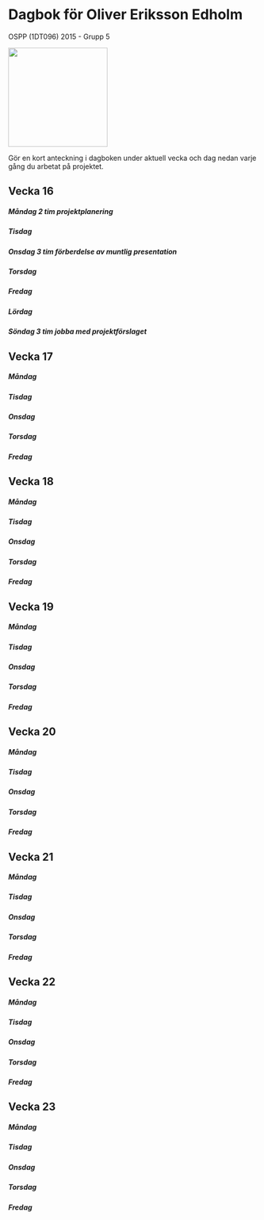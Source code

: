# Dagbok för Oliver Eriksson Edholm

OSPP (1DT096) 2015 - Grupp 5


<img src="../images/user.png" width="200">


Gör en kort anteckning i dagboken under aktuell vecka och dag nedan
varje gång du arbetat på projektet.

## Vecka 16

##### Måndag 2 tim projektplanering

##### Tisdag 

##### Onsdag 3 tim förberdelse av muntlig presentation

##### Torsdag

##### Fredag

##### Lördag

##### Söndag 3 tim jobba med projektförslaget

## Vecka 17

##### Måndag

##### Tisdag

##### Onsdag

##### Torsdag

##### Fredag

## Vecka 18

##### Måndag

##### Tisdag

##### Onsdag

##### Torsdag

##### Fredag

## Vecka 19

##### Måndag

##### Tisdag

##### Onsdag

##### Torsdag

##### Fredag

## Vecka 20

##### Måndag

##### Tisdag

##### Onsdag

##### Torsdag

##### Fredag

## Vecka 21

##### Måndag

##### Tisdag

##### Onsdag

##### Torsdag

##### Fredag

## Vecka 22

##### Måndag

##### Tisdag

##### Onsdag

##### Torsdag

##### Fredag

## Vecka 23

##### Måndag

##### Tisdag

##### Onsdag

##### Torsdag

##### Fredag
